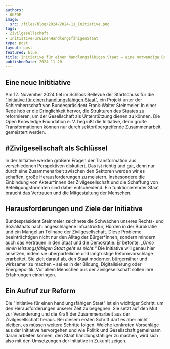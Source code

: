 ```yaml
---
authors:
- OKFDE
image:
  src: /files/blog/2024/2024-11_Initiative.png
tags:
- Zivilgesellschaft
- InitiativeFürEinenHandlungsfähigenStaat
type: post
layout: post
featured: blue
title: Initiative für einen handlungsfähigen Staat – eine notwendige Debatte über unsere Demokratie
publishedDate: 2024-11-20
---
```


## Eine neue Inititiative

Am 12. November 2024 fiel im Schloss Bellevue der Startschuss für die ["Initiative für einen handlungsfähigen Staat"](https://www.bundespraesident.de/SharedDocs/Reden/DE/Frank-Walter-Steinmeier/Reden/2024/11/241112-Initiative-handlungsfaehiger-Staat.html), ein Projekt unter der Schirmherrschaft von Bundespräsident Frank-Walter Steinmeier. In einer Rede hob er die Dringlichkeit hervor, die Strukturen des Staates zu reformieren, um der Gesellschaft als Unterstützung dienen zu können. Die Open Knowledge Foundation e. V. begrüßt die Initiative, denn große Transformationen können nur durch sektorübergreifende Zusammenarbeit gemeistert werden.

## #Zivilgesellschaft als Schlüssel

In der Initiative werden größere Fragen der Transformation aus verschiedenen Perspektiven diskutiert. Das ist richtig und gut, denn nur durch eine Zusammenarbeit zwischen den Sektoren werden wir es schaffen, große Herausforderungen zu meistern. Insbesondere die Einbindung von Akteur*innen der Zivilgesellschaft und die Schaffung von Beteiligungsformaten sind dabei entscheidend. Ein funktionierender Staat braucht das Vertrauen und die Mitgestaltung der Menschen.

## Herausforderungen und Ziele der Initiative

Bundespräsident Steinmeier zeichnete die Schwächen unseres Rechts- und Sozialstaats nach: angeschlagene Infrastruktur, Hürden in der Bürokratie und ein Mangel an Teilhabe der Zivilgesellschaft. Diese Probleme beeinträchtigen nicht nur den Alltag der Bürger*innen, sondern mindern auch das Vertrauen in den Staat und die Demokratie. Er betonte: *„Ohne einen leistungsfähigen Staat geht es nicht.“* Die Initiative will genau hier ansetzen, indem sie überparteiliche und langfristige Reformvorschläge erarbeitet. Sie zielt darauf ab, den Staat moderner, bürgernäher und wirksamer zu machen – sei es in der Bildung, Digitalisierung oder Energiepolitik. Vor allem Menschen aus der Zivilgesellschaft sollen ihre Erfahrungen einbringen.

## Ein Aufruf zur Reform

Die "Initiative für einen handlungsfähigen Staat" ist ein wichtiger Schritt, um den Herausforderungen unserer Zeit zu begegnen. Sie setzt auf den Mut zur Veränderung und die Kraft der Zusammenarbeit aus der Zivilgesellschaft heraus. Bei diesem ersten Schritt darf es aber nicht bleiben, es müssen weitere Schritte folgen. Welche konkreten Vorschläge aus der Initiative hervorgehen und wie Politik und Gesellschaft gemeinsam daran arbeiten können, den Staat handlungsfähiger zu machen, wird sich also mit den Umsetzungen der Initiative in Zukunft zeigen.
